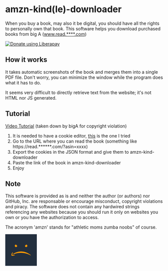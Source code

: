 # amzn-kind(le)-downloader
When you buy a book, may also it be digital, you should have all the rights to personally own that book. This software helps you download purchased books from big A (www.read.****.com)

<noscript><a href="https://liberapay.com/xfarrow/donate"><img alt="Donate using Liberapay" src="https://liberapay.com/assets/widgets/donate.svg"></a></noscript>


## How it works
It takes automatic screenshots of the book and merges them into a single PDF file. Don't worry, you can minimize the window while the program does what it has to do.

It seems very difficult to directly retrieve text from the website; it's not HTML nor JS generated. 

## Tutorial
[Video Tutorial](https://www.youtube.com/watch?v=LH4JFvwnJbk) (taken down by bigA for copyright violation)
1. It is needed to have a cookie editor, <a href="https://addons.mozilla.org/it/firefox/addon/cookie-editor/">this</a> is the one I tried
2. Go to the URL where you can read the book (something like https://read.******.com/?asin=xxxx)
3. Export the cookies in the JSON format and give them to amzn-kind-downloader
4. Paste the link of the book in amzn-kind-downloader
5. Enjoy
## Note
This software is provided as is and neither the author (or authors) nor GitHub, Inc. are responsable or encourage misconduct, copyright violations and piracy.
The software does not contain any hardwired strings referencing any websites because you should run it only on websites you own or you have the authorization to access.

The acronym 'amzn' stands for "athletic moms zumba noobs" of course.

<img src="/images/logo.png" alt="Logo" height="100" width="100"/>

